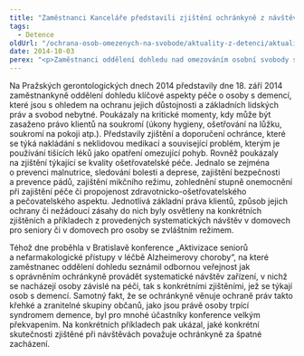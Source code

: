 ```yaml
---
title: "Zaměstnanci Kanceláře představili zjištění ochránkyně z návštěv zařízení pro seniory odborné veřejnosti v Praze a Bratislavě"
tags:
  - Detence
oldUrl: "/ochrana-osob-omezenych-na-svobode/aktuality-z-detenci/aktuality-z-detenci-2014/zamestnanci-kancelare-predstavili-zjisteni-ochrankyne-z-navstev-zarizeni-pro-seniory/"
date: 2014-10-03
perex: "<p>Zaměstnanci oddělení dohledu nad omezováním osobní svobody seznámili odbornou veřejnost s poznatky a doporučeními ochránkyně z návštěv pobytových zařízení sociálních služeb pro osoby trpící syndromem demence. </p>"
---
```


<!-- imported from the old website -->

<p>Na Pražských gerontologických dnech 2014 představily dne 18. září 2014 zaměstnankyně oddělení dohledu klíčové aspekty péče o osoby s demencí, které jsou s ohledem na ochranu jejich důstojnosti a základních lidských práv a svobod nebytné. Poukázaly na kritické momenty, kdy může být zasaženo právo klientů na soukromí (úkony hygieny, ošetřování na lůžku, soukromí na pokoji atp.). Představily zjištění a doporučení ochránce, které se týká nakládání s neklidovou medikací a související problém, kterým je používání tišících léků jako opatření omezující pohyb. Rovněž poukázaly na zjištění týkající se kvality ošetřovatelské péče. Jednalo se zejména o prevenci malnutrice, sledování bolesti a deprese, zajištění bezpečnosti a prevence pádů, zajištění mikčního režimu, zohlednění stupně onemocnění při zajištění péče či propojenost zdravotnicko-ošetřovatelského a pečovatelského aspektu. Jednotlivá základní práva klientů, způsob jejich ochrany či nežádoucí zásahy do nich byly osvětleny na konkrétních zjištěních a příkladech z provedených systematických návštěv v domovech pro seniory či v domovech pro osoby se zvláštním režimem. </p>Téhož dne proběhla v Bratislavě konference „Aktivizace seniorů a nefarmakologické přístupy v léčbě Alzheimerovy choroby“, na které zaměstnanec oddělení dohledu seznámil odbornou veřejnost jak s oprávněním ochránkyně provádět systematické návštěv zařízení, v nichž se nacházejí osoby závislé na péči, tak s konkrétními zjištěními, jež se týkají osob s demencí. Samotný fakt, že se ochránkyně věnuje ochraně práv takto křehké a zranitelné skupiny občanů, jako jsou právě osoby trpící syndromem demence, byl pro mnohé účastníky konference velkým překvapením. Na konkrétních příkladech pak ukázal, jaké konkrétní skutečnosti zjištěné při návštěvách považuje ochránkyně za špatné zacházení.
